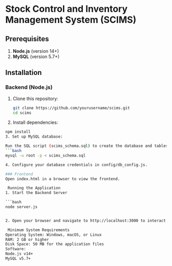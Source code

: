 
# Stock Control and Inventory Management System (SCIMS)

## Prerequisites
1. **Node.js** (version 14+)
2. **MySQL** (version 5.7+)

## Installation

### Backend (Node.js)
1. Clone this repository:
   ```bash
   git clone https://github.com/yourusername/scims.git
   cd scims
2. Install dependencies:

```bash
npm install
3. Set up MySQL database:

Run the SQL script (scims_schema.sql) to create the database and tables:
```bash
mysql -u root -p < scims_schema.sql

4. Configure your database credentials in config/db_config.js.

### Frontend
Open index.html in a browser to view the frontend.

 Running the Application
1. Start the Backend Server 

```bash
node server.js


2. Open your browser and navigate to http://localhost:3000 to interact with the inventory management system.

 Minimum System Requirements 
Operating System: Windows, macOS, or Linux
RAM: 2 GB or higher
Disk Space: 50 MB for the application files
Software:
Node.js v14+
MySQL v5.7+